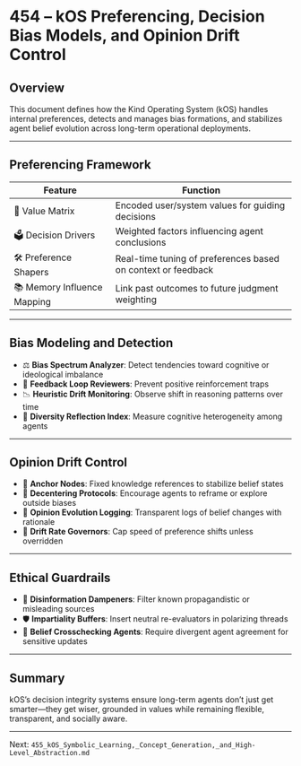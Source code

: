 # 454 – kOS Preferencing, Decision Bias Models, and Opinion Drift Control

## Overview
This document defines how the Kind Operating System (kOS) handles internal preferences, detects and manages bias formations, and stabilizes agent belief evolution across long-term operational deployments.

---

## Preferencing Framework

| Feature | Function |
|---------|----------|
| 🧠 Value Matrix | Encoded user/system values for guiding decisions |
| 🗳️ Decision Drivers | Weighted factors influencing agent conclusions |
| 🛠️ Preference Shapers | Real-time tuning of preferences based on context or feedback |
| 📚 Memory Influence Mapping | Link past outcomes to future judgment weighting |

---

## Bias Modeling and Detection

- ⚖️ **Bias Spectrum Analyzer**: Detect tendencies toward cognitive or ideological imbalance
- 🔬 **Feedback Loop Reviewers**: Prevent positive reinforcement traps
- 📉 **Heuristic Drift Monitoring**: Observe shift in reasoning patterns over time
- 🧭 **Diversity Reflection Index**: Measure cognitive heterogeneity among agents

---

## Opinion Drift Control

- 📍 **Anchor Nodes**: Fixed knowledge references to stabilize belief states
- 🔄 **Decentering Protocols**: Encourage agents to reframe or explore outside biases
- 🧬 **Opinion Evolution Logging**: Transparent logs of belief changes with rationale
- 🔐 **Drift Rate Governors**: Cap speed of preference shifts unless overridden

---

## Ethical Guardrails

- 🧯 **Disinformation Dampeners**: Filter known propagandistic or misleading sources
- 🛡️ **Impartiality Buffers**: Insert neutral re-evaluators in polarizing threads
- 🔗 **Belief Crosschecking Agents**: Require divergent agent agreement for sensitive updates

---

## Summary
kOS’s decision integrity systems ensure long-term agents don’t just get smarter—they get wiser, grounded in values while remaining flexible, transparent, and socially aware.

---
Next: `455_kOS_Symbolic_Learning,_Concept_Generation,_and_High-Level_Abstraction.md`

